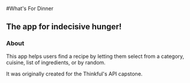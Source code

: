 #What's For Dinner
## The app for indecisive hunger!

### About
This app helps users find a recipe by letting them select from a category, cuisine, list of ingredients, or by random.

It was originally created for the Thinkful's API capstone.